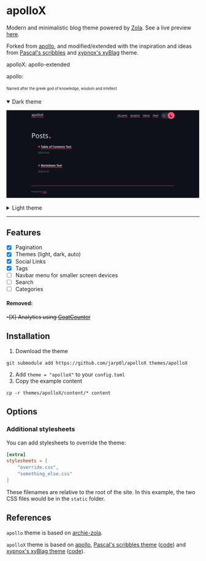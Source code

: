 # apolloX

Modern and minimalistic blog theme powered by [Zola](getzola.org). See a live preview [here](https://jarp0l.github.io/apolloX).


Forked from [apollo](https://github.com/not-matthias/apollo), and modified/extended with the inspiration and ideas from [Pascal's scribbles](https://deterministic.space/) and [xypnox's xyBlag](https://www.xypnox.com/blag/) theme.

apolloX: apollo-extended

apollo:

<sub><sup>Named after the greek god of knowledge, wisdom and intellect</sup></sub>

<details open>
  <summary>Dark theme</summary>
  
  ![blog-dark](apolloX-dark.png)
</details>

<details>
  <summary>Light theme</summary>
  
![blog-light](apolloX-light.png)
</details>

---

## Features

- [X] Pagination
- [X] Themes (light, dark, auto)
- [x] Social Links
- [x] Tags
- [ ] Navbar menu for smaller screen devices
- [ ] Search
- [ ] Categories

#### Removed:
~~-[X] Analytics using [GoatCounter](https://www.goatcounter.com/)~~


## Installation

1. Download the theme
```
git submodule add https://github.com/jarp0l/apolloX themes/apolloX
```

2. Add `theme = "apolloX"` to your `config.toml`
3. Copy the example content

```
cp -r themes/apolloX/content/* content
```

## Options

### Additional stylesheets

You can add stylesheets to override the theme:

```toml
[extra]
stylesheets = [
    "override.css",
    "something_else.css"
]
```

These filenames are relative to the root of the site. In this example, the two CSS files would be in the `static` folder.

## References

`apollo` theme is based on [archie-zola](https://github.com/XXXMrG/archie-zola/).

`apolloX` theme is based on [apollo](https://github.com/not-matthias/apollo), [Pascal's scribbles theme](https://deterministic.space/)  ([code](https://github.com/killercup/jekyll-theme-scribbles)) and [xypnox's xyBlag theme](https://www.xypnox.com/blag/) ([code](https://github.com/xypnox/blag)).

